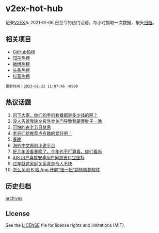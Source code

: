 # v2ex-hot-hub

 记录[V2EX](https://www.v2ex.com/)从 2021-01-06 日至今的热门话题。每小时抓取一次数据，按天[归档](archives)。
 
 ## 相关项目

- [GitHub热榜](https://github.com/snaildev/github-hot-hub)
- [知乎热榜](https://github.com/snaildev/zhihu-hot-hub)
- [微博热榜](https://github.com/snaildev/weibo-hot-hub)
- [头条热榜](https://github.com/snaildev/toutiao-hot-hub)
- [抖音热榜](https://github.com/snaildev/douyin-hot-hub)


 `更新时间：2023-01-22 11:07:46 +0800`

## 热议话题

1. [问下大家，你们的手机套餐都是多少钱的啊？](https://www.v2ex.com/t/910133)
1. [没人告诉我除夕夜外卖关门导致我要饿肚子一晚](https://www.v2ex.com/t/910190)
1. [可怕的古老节日禁忌](https://www.v2ex.com/t/910195)
1. [老哥们给推荐点有趣的爱好吧！](https://www.v2ex.com/t/910210)
1. [春晚](https://www.v2ex.com/t/910157)
1. [海外中文原创小说平台](https://www.v2ex.com/t/910160)
1. [好几年没看春晚了，今年也不打算看，你们看吗](https://www.v2ex.com/t/910176)
1. [iOS 用户喜提安卓用户同款支付宝图标](https://www.v2ex.com/t/910135)
1. [过年就这家庭关系真是令人不快](https://www.v2ex.com/t/910134)
1. [怎么关闭 B 站 App 开屏“扭一扭”跳转购物软件](https://www.v2ex.com/t/910138)

## 历史归档

[archives](archives)

## License

See the [LICENSE](LICENSE) file for license rights and limitations (MIT).
